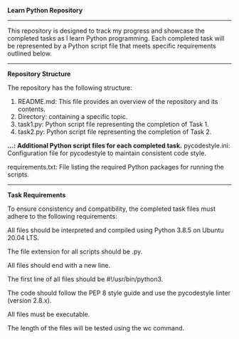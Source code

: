 **Learn Python Repository**
***
This repository is designed to track my progress and showcase the completed tasks as I learn Python programming. Each completed task will be represented by a Python script file that meets specific requirements outlined below.

***
**Repository Structure**

The repository has the following structure:

1. README.md: This file provides an overview of the repository and its contents.
2. Directory: containing a specific topic. 
3. task1.py: Python script file representing the completion of Task 1.
4. task2.py: Python script file representing the completion of Task 2.

**...: Additional Python script files for each completed task.**
pycodestyle.ini: Configuration file for pycodestyle to maintain consistent code style.

requirements.txt: File listing the required Python packages for running the scripts.

***

**Task Requirements**

To ensure consistency and compatibility, the completed task files must adhere to the following requirements:

All files should be interpreted and compiled using Python 3.8.5 on Ubuntu 20.04 LTS.

The file extension for all scripts should be .py.

All files should end with a new line.

The first line of all files should be #!/usr/bin/python3.

The code should follow the PEP 8 style guide and use the pycodestyle linter (version 2.8.x).

All files must be executable.

The length of the files will be tested using the wc command.

